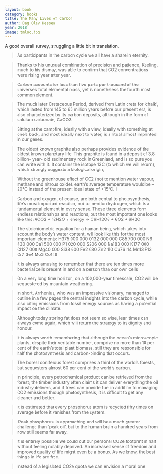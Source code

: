 ```yaml
---
layout: book
category: books
title: The Many Lives of Carbon
author: Dag Olav Hessen
year: 2018
image: tmloc.jpg
---
```

A good overall survey, struggling a little bit in translation.

> As participants in the carbon cycle we all have a share in eternity.

> Thanks to his unusual combination of precision and patience, Keeling, much to his dismay, was able to confirm that CO2 concentrations were rising year after year.
 
> Carbon accounts for less than five parts per thousand of the universe’s total elemental mass, yet is nonetheless the fourth most common element.

> The much later Cretaceous Period, derived from Latin creta for ‘chalk’, which lasted from 145 to 65 million years before our present era, is also characterized by its carbon deposits, although in the form of calcium carbonate, CaCO3

> Sitting at the campfire, ideally with a view, ideally with something at one’s back, and most ideally next to water, is a ritual almost imprinted in our genes.

> The oldest known graphite also perhaps provides evidence of the oldest known planetary life. This graphite is found in a deposit of 3.8 billion- year- old sedimentary rock in Greenland, and is so pure you can write with it. It contains the isotope 13C (to which we will return), which strongly suggests a biological origin,

> Without the greenhouse effect of CO2 (not to mention water vapour, methane and nitrous oxide), earth’s average temperature would be –20°C instead of the present ideal state of +15°C. I

> Carbon and oxygen, of course, are both central to photosynthesis, life’s most important reaction, not to mention hydrogen, which is a fundamental element in every sense. These three elements form endless relationships and reactions, but the most important one looks like this: 6CO2 + 12H2O + energy → C6H12O6 + 6O2 + 6H2O

> The stoichiometric equation for a human being, which takes into account the body’s water content, will look like this for the most important elements: H375 000 000 O132 000 000 C85 700 000 N6 430 000 Ca1 500 000 P1 020 000 S206 000 Na183 000 K177 000 Cl127 000 Mg40 000 Si38 600 Fe2 680 Zn2 110 Cu76 I14 Mn13 F13 Cr7 Se4 Mo3 Co148

> It is always amusing to remember that there are ten times more bacterial cells present in and on a person than our own cells

> On a very long time horizon, on a 100,000-year timescale, CO2 will be sequestered by mountain weathering.

> In short, Arrhenius, who was an impressive visionary, managed to outline in a few pages the central insights into the carbon cycle, while also citing emissions from fossil energy sources as having a potential impact on the climate.

> Although today storing fat does not seem so wise, lean times can always come again, which will return the strategy to its dignity and honour.

> It is always worth remembering that although the ocean’s microscopic plants, despite their veritable number, comprise no more than 10 per cent of the earth’s total plant biomass, still they are responsible for half the photosynthesis and carbon-binding that occurs.

> The boreal coniferous forest comprises a third of the world’s forests, but sequesters almost 60 per cent of the world’s carbon.

> In principle, every petrochemical product can be retrieved from the forest; the timber industry often claims it can deliver everything the oil industry delivers, and if trees can provide fuel in addition to managing CO2 emissions through photosynthesis, it is difficult to get any cleaner and better.
 
> It is estimated that every phosphorus atom is recycled fifty times on average before it vanishes from the system.

> ‘Peak phosphorus’ is approaching and will be a much greater challenge than ‘peak oil’, but to the human brain a hundred years from now still seems far away.

> It is entirely possible we could cut our personal CO2e footprint in half without feeling notably deprived. An increased sense of freedom and improved quality of life might even be a bonus. As we know, the best things in life are free.

> Instead of a legislated CO2e quota we can envision a moral one
